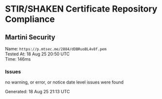 # STIR/SHAKEN Certificate Repository Compliance

## Martini Security

Name: `https://p.mtsec.me/2884/dDBRuoBL4v8f.pem`\
Tested At: 18 Aug 25 20:50 UTC\
Time: 146ms

### Issues

no warning, or error, or notice date level issues were found

Generated: 18 Aug 25 21:13 UTC